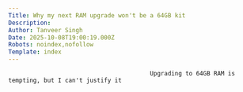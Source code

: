 ```yaml
---
Title: Why my next RAM upgrade won't be a 64GB kit
Description: 
Author: Tanveer Singh
Date: 2025-10-08T19:00:19.000Z
Robots: noindex,nofollow
Template: index
---
```


                                            Upgrading to 64GB RAM is tempting, but I can't justify it
                                        